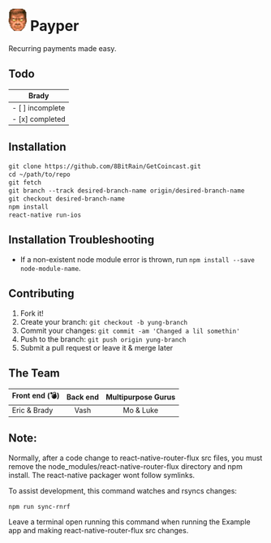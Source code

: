 # ![](./godmode.png) **Payper**
Recurring payments made easy.

## Todo
| Brady         |
| ------------- |
| - [ ] incomplete |
| - [x] completed  |

## Installation
```
git clone https://github.com/8BitRain/GetCoincast.git
cd ~/path/to/repo
git fetch
git branch --track desired-branch-name origin/desired-branch-name
git checkout desired-branch-name
npm install
react-native run-ios
```

## Installation Troubleshooting
* If a non-existent node module error is thrown, run `npm install --save node-module-name`.

## Contributing
1. Fork it!
2. Create your branch: `git checkout -b yung-branch`
3. Commit your changes: `git commit -am 'Changed a lil somethin'`
4. Push to the branch: `git push origin yung-branch`
5. Submit a pull request or leave it & merge later

## The Team
| Front end (💣)       | Back end | Multipurpose Gurus |
|----------------------|:---------:|:-----------------:|
| Eric & Brady         | Vash      | Mo & Luke         |

## Note:
Normally, after a code change to react-native-router-flux src files,
you must remove the node_modules/react-native-router-flux directory
and npm install.  The react-native packager wont follow symlinks.

To assist development, this command watches and rsyncs changes:

```
npm run sync-rnrf
```

Leave a terminal open running this command when running the Example
app and making react-native-router-flux src changes.
